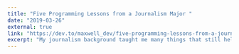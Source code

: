 ```yaml
---
title: "Five Programming Lessons from a Journalism Major "
date: "2019-03-26"
external: true
link: "https://dev.to/maxwell_dev/five-programming-lessons-from-a-journalism-major-190"
excerpt: "My journalism background taught me many things that still help me as a programmer. They cover workplace conversations, managing knowledge, making well-informed decisions, and the benefits of sprinting across campus in a blind panic."
---
```

